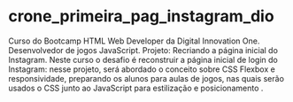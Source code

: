 # crone_primeira_pag_instagram_dio

Curso do Bootcamp HTML Web Developer da Digital Innovation One. Desenvolvedor de jogos JavaScript. Projeto: Recriando a página inicial do Instagram. Neste curso o desafio é reconstruir a página inicial de login do Instagram: nesse projeto, será abordado o conceito sobre CSS Flexbox e responsividade, preparando os alunos para aulas de jogos, nas quais serão usados ​​o CSS junto ao JavaScript para estilização e posicionamento .

